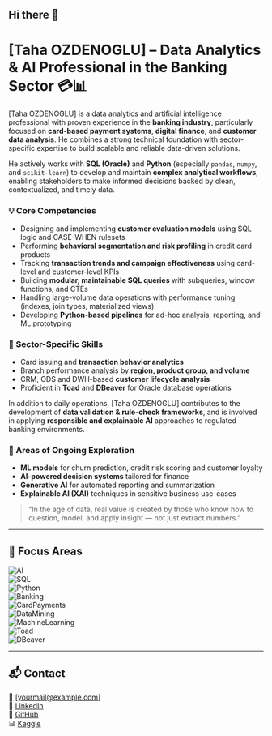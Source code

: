 ## Hi there 👋  
# [Taha OZDENOGLU] – Data Analytics & AI Professional in the Banking Sector 💳📊  

[Taha OZDENOGLU] is a data analytics and artificial intelligence professional with proven experience in the **banking industry**, particularly focused on **card-based payment systems**, **digital finance**, and **customer data analysis**. He combines a strong technical foundation with sector-specific expertise to build scalable and reliable data-driven solutions.  

He actively works with **SQL (Oracle)** and **Python** (especially `pandas`, `numpy`, and `scikit-learn`) to develop and maintain **complex analytical workflows**, enabling stakeholders to make informed decisions backed by clean, contextualized, and timely data.  

### 💡 Core Competencies
- Designing and implementing **customer evaluation models** using SQL logic and CASE-WHEN rulesets  
- Performing **behavioral segmentation and risk profiling** in credit card products  
- Tracking **transaction trends and campaign effectiveness** using card-level and customer-level KPIs  
- Building **modular, maintainable SQL queries** with subqueries, window functions, and CTEs  
- Handling large-volume data operations with performance tuning (indexes, join types, materialized views)  
- Developing **Python-based pipelines** for ad-hoc analysis, reporting, and ML prototyping  

### 🏦 Sector-Specific Skills  
- Card issuing and **transaction behavior analytics**  
- Branch performance analysis by **region, product group, and volume**  
- CRM, ODS and DWH-based **customer lifecycle analysis**  
- Proficient in **Toad** and **DBeaver** for Oracle database operations  

In addition to daily operations, [Taha OZDENOGLU] contributes to the development of **data validation & rule-check frameworks**, and is involved in applying **responsible and explainable AI** approaches to regulated banking environments.  

### 🚀 Areas of Ongoing Exploration  
- **ML models** for churn prediction, credit risk scoring and customer loyalty  
- **AI-powered decision systems** tailored for finance  
- **Generative AI** for automated reporting and summarization  
- **Explainable AI (XAI)** techniques in sensitive business use-cases  

> “In the age of data, real value is created by those who know how to question, model, and apply insight — not just extract numbers.”

---

## 🤖 Focus Areas  
![AI](https://img.shields.io/badge/ArtificialIntelligence-blue?style=for-the-badge)  
![SQL](https://img.shields.io/badge/SQL-orange?style=for-the-badge)  
![Python](https://img.shields.io/badge/Python-yellow?style=for-the-badge)  
![Banking](https://img.shields.io/badge/BankingSector-9cf?style=for-the-badge)  
![CardPayments](https://img.shields.io/badge/CardPayments-purple?style=for-the-badge)  
![DataMining](https://img.shields.io/badge/DataMining-lightgrey?style=for-the-badge)  
![MachineLearning](https://img.shields.io/badge/MachineLearning-red?style=for-the-badge)  
![Toad](https://img.shields.io/badge/Toad-green?style=for-the-badge)  
![DBeaver](https://img.shields.io/badge/DBeaver-darkblue?style=for-the-badge) 

---

## 📬 Contact  
📧 [yourmail@example.com]  
💼 [LinkedIn](https://www.linkedin.com/in/yourprofile)  
🐍 [GitHub](https://github.com/yourprofile)  
📊 [Kaggle](https://www.kaggle.com/yourprofile)
